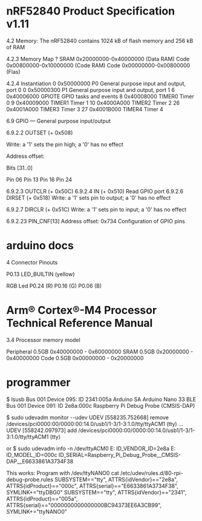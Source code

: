 # nRF52840 Product Specification v1.11

4.2 Memory: The nRF52840 contains 1024 kB of flash memory and 256 kB of RAM

4.2.3 Memory Map ?
  SRAM 0x20000000-0x40000000 (Data RAM)
  Code 0x00800000-0x10000000 (Code RAM)
  Code 0x00000000-0x00800000 (Flas)

4.2.4 Instantiation
0  0x50000000 P0 General purpose input and output, port 0
0  0x50000300 P1 General purpose input and output, port 1
6  0x40006000 GPIOTE GPIO tasks and events
8  0x40008000 TIMER0 Timer 0
9  0x40009000 TIMER1 Timer 1
10 0x4000A000 TIMER2 Timer 2
26 0x4001A000 TIMER3 Timer 3
27 0x4001B000 TIMER4 Timer 4

6.9 GPIO — General purpose input/output

6.9.2.2 OUTSET (+ 0x508)

Write: a '1' sets the pin high; a '0' has no effect

Address offset:

Bits [31..0]

Pin 06
Pin 13
Pin 16
Pin 24

6.9.2.3 OUTCLR (+ 0x50C)
6.9.2.4 IN (+ 0x510)  Read GPIO port
6.9.2.6 DIRSET (+ 0x518)
Write: a '1' sets pin to output; a '0' has no effect

6.9.2.7 DIRCLR (+ 0x51C)
Write: a '1' sets pin to input; a '0' has no effect

6.9.2.23 PIN_CNF[13]
Address offset: 0x734
Configuration of GPIO pins


# arduino docs

4 Connector Pinouts

P0.13 LED_BUILTIN (yellow)

RGB Led
P0.24 (R)
P0.16 (G)
P0.06 (B)



# Arm® Cortex®-M4 Processor Technical Reference Manual

3.4 Processor memory model

Peripheral 0.5GB 0x40000000 - 0x60000000
SRAM 0.5GB 0x20000000 - 0x40000000
Code 0.5GB 0x00000000 - 0x20000000


# programmer

$ lsusb
Bus 001 Device 095: ID 2341:005a Arduino SA Arduino Nano 33 BLE
Bus 001 Device 091: ID 2e8a:000c Raspberry Pi Debug Probe (CMSIS-DAP)

$ sudo udevadm monitor --udev
UDEV  [558235.752668] remove   /devices/pci0000:00/0000:00:14.0/usb1/1-3/1-3:1.0/tty/ttyACM1 (tty)
...
UDEV  [558242.097973] add      /devices/pci0000:00/0000:00:14.0/usb1/1-3/1-3:1.0/tty/ttyACM1 (tty)

or
$ sudo udevadm info -n /dev/ttyACM0
E: ID_VENDOR_ID=2e8a
E: ID_MODEL_ID=000c
ID_SERIAL=Raspberry_Pi_Debug_Probe__CMSIS-DAP__E6633861A3734F38


This works: Program with /dev/ttyNANO0
cat /etc/udev/rules.d/80-rpi-debug-probe.rules
SUBSYSTEM=="tty", ATTRS{idVendor}=="2e8a", ATTRS{idProduct}=="000c", ATTRS{serial}=="E6633861A3734F38", SYMLINK+="ttyDBG0"
SUBSYSTEM=="tty", ATTRS{idVendor}=="2341", ATTRS{idProduct}=="005a", ATTRS{serial}=="0000000000000000BC94373EE6A3CB99", SYMLINK+="ttyNANO0"
